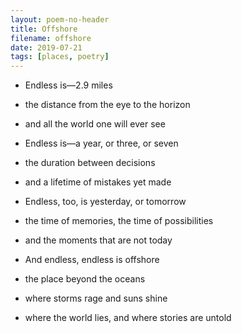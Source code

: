 ```yaml
---
layout: poem-no-header
title: Offshore
filename: offshore
date: 2019-07-21
tags: [places, poetry]
---
```


- Endless is—2.9 miles
- the distance from the eye to the horizon
- and all the world one will ever see

- Endless is—a year, or three, or seven
- the duration between decisions
- and a lifetime of mistakes yet made

- Endless, too, is yesterday, or tomorrow
- the time of memories, the time of possibilities
- and the moments that are not today

- And endless, endless is offshore
- the place beyond the oceans
- where storms rage and suns shine
- where the world lies, and where stories are untold
